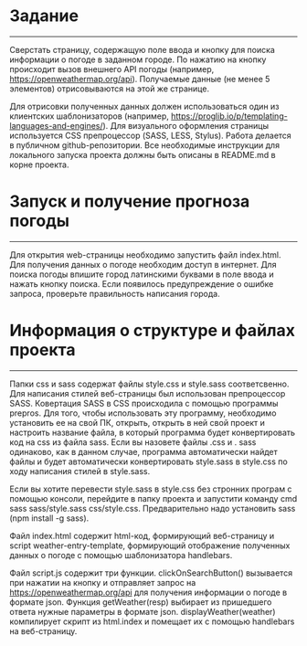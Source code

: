# Задание
---
Сверстать страницу, содержащую поле ввода и кнопку для поиска информации о погоде в заданном городе. По нажатию на кнопку происходит вызов внешнего API погоды (например, https://openweathermap.org/api). Получаемые данные (не менее 5 элементов) отрисовываются на этой же странице. 

Для отрисовки полученных данных должен использоваться один из клиентских шаблонизаторов (например, https://proglib.io/p/templating-languages-and-engines/). Для визуального оформления страницы используется CSS препроцессор (SASS, LESS, Stylus).
Работа делается в публичном github-репозитории. Все необходимые инструкции для локального запуска проекта должны быть описаны в README.md в корне проекта.

# Запуск и получение прогноза погоды
---

Для открытия web-страницы необходимо запустить файл index.html. Для получения данных о погоде необходим доступ в интернет. Для поиска погоды впишите город латинскими буквами в поле ввода и нажать кнопку поиска. Если появилось предупреждение о ошибке запроса, проверьте правильность написания города.

# Информация о структуре и файлах проекта
---
Папки css и sass содержат файлы style.css и style.sass соответсвенно. Для написания стилей веб-страницы был использован препроцессор SASS. Ковертация SASS в CSS происходила с помощью программы prepros. Для того, чтобы использовать эту программу, необходимо установить ее на свой ПК, открыть, открыть в ней свой проект и настроить название файла, в который программа будет конвертировать код на css из файла sass. Если вы назовете файлы .css и . sass одинаково, как в данном случае, программа автоматически найдет файлы и будет автоматически конвертировать style.sass в style.css по ходу написания стилей в style.sass.

Если вы хотите перевести style.sass в style.css без стронних програм с помощью консоли, перейдите в папку проекта и запустити команду cmd sass sass/style.sass css/style.css. Предварительно надо установить sass (npm install -g sass).

Файл index.html содержит html-код, формирующий веб-страницу и script weather-entry-template, формирующий отображение полученных данных о погоде с помощью шаблонизатора handlebars. 

Файл script.js содержит три функции. clickOnSearchButton() вызывается при нажатии на кнопку и отправляет запрос на https://openweathermap.org/api для получения информации о погоде в формате json. Функция getWeather(resp) выбирает из пришедшего ответа нужные параметры в формате json. displayWeather(weather) компилирует скрипт из html.index и помещает их с помощью handlebars на веб-страницу.
